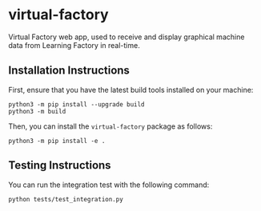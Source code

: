 # virtual-factory
Virtual Factory web app, used to receive and display graphical machine data from Learning Factory in real-time.

## Installation Instructions
First, ensure that you have the latest build tools installed on your machine:
```
python3 -m pip install --upgrade build
python3 -m build
```

Then, you can install the `virtual-factory` package as follows:
```
python3 -m pip install -e .
```

## Testing Instructions
You can run the integration test with the following command:
```
python tests/test_integration.py
```
